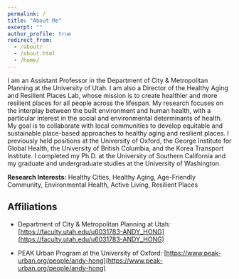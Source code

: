 ```yaml
---
permalink: /
title: "About Me"
excerpt: ""
author_profile: true
redirect_from: 
  - /about/
  - /about.html
  - /home/
---
```

I am an Assistant Professor in the Department of City & Metropolitan Planning at the University of Utah. I am also a Director of the Healthy Aging and Resilient Places Lab, whose mission is to create healthier and more resilient places for all people across the lifespan. My research focuses on the interplay between the built environment and human health, with a particular interest in the social and environmental determinants of health. My goal is to collaborate with local communities to develop equitable and sustainable place-based approaches to healthy aging and resilient places. I previously held positions at the University of Oxford, the George Institute for Global Health, the University of British Columbia, and the Korea Transport Institute. I completed my Ph.D. at the University of Southern California and my graduate and undergraduate studies at the University of Washington.

**Research Interests:** Healthy Cities, Healthy Aging, Age-Friendly Community, Environmental Health, Active Living, Resilient Places


## Affiliations

* Department of City & Metropolitan Planning at Utah:
[https://faculty.utah.edu/u6031783-ANDY_HONG](https://faculty.utah.edu/u6031783-ANDY_HONG)

* PEAK Urban Program at the University of Oxford:
[https://www.peak-urban.org/people/andy-hong](https://www.peak-urban.org/people/andy-hong)
